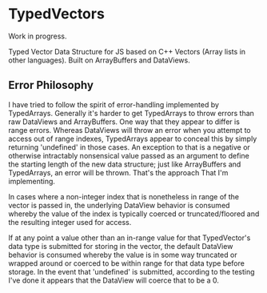 # TypedVectors

Work in progress.

Typed Vector Data Structure for JS based on C++ Vectors (Array lists in other languages). Built on ArrayBuffers and DataViews.

## Error Philosophy

I have tried to follow the spirit of error-handling implemented by TypedArrays. Generally it's harder to get TypedArrays to throw errors than raw DataViews and ArrayBuffers. One way that they appear to differ is range errors. Whereas DataViews will throw an error when you attempt to access out of range indexes, TypedArrays appear to conceal this by simply returning 'undefined' in those cases. An exception to that is a negative
 or otherwise intractably nonsensical value passed as an argument to define the starting length of the new data structure; just like ArrayBuffers and TypedArrays, an error will be thrown. That's the approach 
That I'm implementing.

In cases where a non-integer index that is nonetheless in range of the vector is passed in, the underlying DataView behavior is consumed whereby the value of the index is typically coerced or truncated/floored and the resulting integer used for access.

If at any point a value other than an in-range value for that TypedVector's data type is submitted for storing in the vector, the default DataView behavior is consumed whereby the value is in some way truncated or wrapped around or coerced to be within range for that data type before storage. In the event that 'undefined' is submitted, according to the testing I've done it appears that the DataView will coerce that to be a 0. 
















